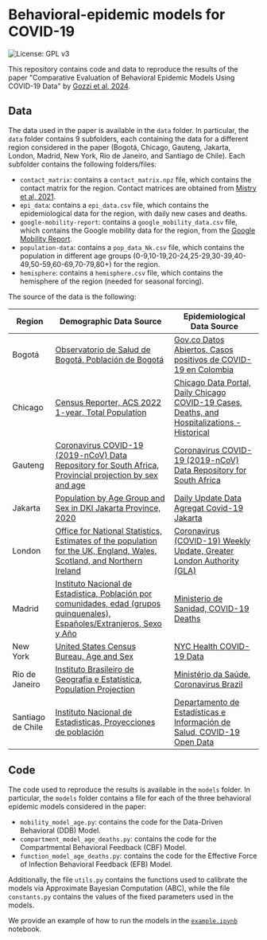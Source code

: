 # Behavioral-epidemic models for COVID-19
![License: GPL v3](https://img.shields.io/badge/License-GPLv3-blue.svg)

This repository contains code and data to reproduce the results of the paper "Comparative Evaluation of Behavioral Epidemic Models Using COVID-19 Data" by [Gozzi et al, 2024](https://www.medrxiv.org/content/10.1101/2024.11.08.24316998v1). 

## Data

The data used in the paper is available in the `data` folder. In particular, the `data` folder contains 9 subfolders, each containing the data for a different region considered in the paper (Bogotá, Chicago, Gauteng, Jakarta, London, Madrid, New York, Rio de Janeiro, and Santiago de Chile). Each subfolder contains the following folders/files:
- `contact_matrix`: contains a `contact_matrix.npz` file, which contains the contact matrix for the region. Contact matrices are obtained from [Mistry et al, 2021](https://www.nature.com/articles/s41467-020-20544-y).
- `epi_data`: contains a `epi_data.csv` file, which contains the epidemiological data for the region, with daily new cases and deaths.
- `google-mobility-report`: contains a `google_mobility_data.csv` file, which contains the Google mobility data for the region, from the [Google Mobility Report](https://www.google.com/covid19/mobility/).
- `population-data`: contains a `pop_data_Nk.csv` file, which contains the population in different age groups (0-9,10-19,20-24,25-29,30-39,40-49,50-59,60-69,70-79,80+) for the region.
- `hemisphere`: contains a `hemisphere.csv` file, which contains the hemisphere of the region (needed for seasonal forcing).

The source of the data is the following: 

| Region | Demographic Data Source | Epidemiological Data Source |
|--------|------------------------|----------------------------|
| Bogotá | [Observatorio de Salud de Bogotá, Población de Bogotá](https://saludata.saludcapital.gov.co/osb/indicadores/poblacion-de-bogota-d-c-2005-2035/) | [Gov.co Datos Abiertos, Casos positivos de COVID-19 en Colombia](https://www.datos.gov.co/Salud-y-Protecci-n-Social/Casos-positivos-de-COVID-19-en-Colombia-/gt2j-8ykr/data) |
| Chicago | [Census Reporter, ACS 2022 1-year, Total Population](https://censusreporter.org/data/table/?table=B01001&primary_geo_id=16000US1714000&geo_ids=16000US1714000,05000US17031,31000US16980,04000US17,01000US) | [Chicago Data Portal, Daily Chicago COVID-19 Cases, Deaths, and Hospitalizations - Historical](https://data.cityofchicago.org/Health-Human-Services/Daily-Chicago-COVID-19-Cases-Deaths-and-Hospitaliz/kxzd-kd6a) |
| Gauteng | [Coronavirus COVID-19 (2019-nCoV) Data Repository for South Africa, Provincial projection by sex and age](https://github.com/dsfsi/covid19za/blob/master/data/official_stats/Provincial%20projection%20by%20sex%20and%20age%20(2002-2020)_web.xlsx) | [Coronavirus COVID-19 (2019-nCoV) Data Repository for South Africa](https://github.com/dsfsi/covid19za) |
| Jakarta | [Population by Age Group and Sex in DKI Jakarta Province, 2020](https://jakarta.bps.go.id/id/statistics-table/1/MTQyIzE=/jumlah-penduduk-menurut-kelompok-umur-dan-jenis-kelamin-di-provinsi-dki-jakarta-2015.html) | [Daily Update Data Agregat Covid-19 Jakarta](https://docs.google.com/spreadsheets/d/13oMUqcMijveq00qhSTtQnzJXNuhcdXwDtBRSHQWWLaU/edit?gid=332680197#gid=332680197) |
| London | [Office for National Statistics, Estimates of the population for the UK, England, Wales, Scotland, and Northern Ireland](https://www.ons.gov.uk/peoplepopulationandcommunity/populationandmigration/populationestimates/datasets/populationestimatesforukenglandandwalesscotlandandnorthernireland) | [Coronavirus (COVID-19) Weekly Update, Greater London Authority (GLA)](https://data.london.gov.uk/dataset/coronavirus--covid-19--cases) |
| Madrid | [Instituto Nacional de Estadistica, Población por comunidades, edad (grupos quinquenales), Españoles/Extranjeros, Sexo y Año](https://www.ine.es/jaxi/Datos.htm?path=/t20/e245/p08/l0/&file=02002.px) | [Ministerio de Sanidad, COVID-19 Deaths](https://raw.githubusercontent.com/datadista/datasets/master/COVID%2019/ccaa_covid19_fallecidos_por_fecha_defuncion_nueva_serie_original.csv) |
| New York | [United States Census Bureau, Age and Sex](https://data.census.gov/table?q=S0101&g=050XX00US36005,36061,36081,36085,36047) | [NYC Health COVID-19 Data](https://www.nyc.gov/site/doh/covid/covid-19-data-totals.page) |
| Rio de Janeiro | [Instituto Brasileiro de Geografia e Estatística, Population Projection](https://www.ibge.gov.br/en/statistics/social/population/18176-population-projection.html) | [Ministério da Saúde, Coronavirus Brazil](https://github.com/henriquemor/covid19-Brazil-timeseries) |
| Santiago de Chile | [Instituto Nacional de Estadisticas, Proyecciones de población](https://www.ine.gob.cl/estadisticas/sociales/demografia-y-vitales/proyecciones-de-poblacion) | [Departamento de Estadísticas e Información de Salud, COVID-19 Open Data](https://deis.minsal.cl/#datosabiertos) |

## Code

The code used to reproduce the results is available in the `models` folder. In particular, the `models` folder contains a file for each of the three behavioral epidemic models considered in the paper:
- `mobility_model_age.py`: contains the code for the Data-Driven Behavioral (DDB) Model.
- `compartment_model_age_deaths.py`: contains the code for the Compartmental Behavioral Feedback (CBF) Model.
- `function_model_age_deaths.py`: contains the code for the Effective Force of Infection Behavioral Feedback (EFB) Model.

Additionally, the file `utils.py` contains the functions used to calibrate the models via Approximate Bayesian Computation (ABC), while the file `constants.py` contains the values of the fixed parameters used in the models.

We provide an example of how to run the models in the [`example.ipynb`](example.ipynb) notebook.
